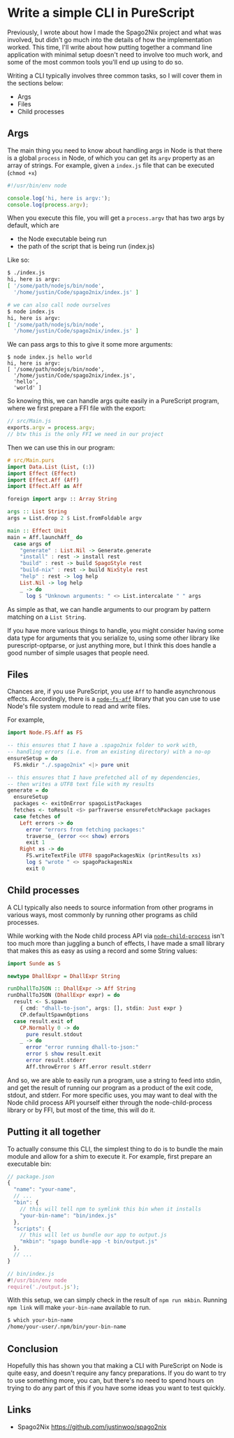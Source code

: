 # Write a simple CLI in PureScript

Previously, I wrote about how I made the Spago2Nix project and what was involved, but didn't go much into the details of how the implementation worked. This time, I'll write about how putting together a command line application with minimal setup doesn't need to involve too much work, and some of the most common tools you'll end up using to do so.

Writing a CLI typically involves three common tasks, so I will cover them in the sections below:

* Args
* Files
* Child processes

## Args

The main thing you need to know about handling args in Node is that there is a global `process` in Node, of which you can get its `argv` property as an array of strings. For example, given a `index.js` file that can be executed (`chmod +x`)

```js
#!/usr/bin/env node

console.log('hi, here is argv:');
console.log(process.argv);
```

When you execute this file, you will get a `process.argv` that has two args by default, which are

* the Node executable being run
* the path of the script that is being run (index.js)

Like so:

```bash
$ ./index.js
hi, here is argv:
[ '/some/path/nodejs/bin/node',
  '/home/justin/Code/spago2nix/index.js' ]

# we can also call node ourselves
$ node index.js
hi, here is argv:
[ '/some/path/nodejs/bin/node',
  '/home/justin/Code/spago2nix/index.js' ]
```

We can pass args to this to give it some more arguments:

```
$ node index.js hello world
hi, here is argv:
[ '/some/path/nodejs/bin/node',
  '/home/justin/Code/spago2nix/index.js',
  'hello',
  'world' ]
```

So knowing this, we can handle args quite easily in a PureScript program, where we first prepare a FFI file with the export:

```js
// src/Main.js
exports.argv = process.argv;
// btw this is the only FFI we need in our project
```

Then we can use this in our program:

```purs
# src/Main.purs
import Data.List (List, (:))
import Effect (Effect)
import Effect.Aff (Aff)
import Effect.Aff as Aff

foreign import argv :: Array String

args :: List String
args = List.drop 2 $ List.fromFoldable argv

main :: Effect Unit
main = Aff.launchAff_ do
  case args of
    "generate" : List.Nil -> Generate.generate
    "install" : rest -> install rest
    "build" : rest -> build SpagoStyle rest
    "build-nix" : rest -> build NixStyle rest
    "help" : rest -> log help
    List.Nil -> log help
    _ -> do
      log $ "Unknown arguments: " <> List.intercalate " " args
```

As simple as that, we can handle arguments to our program by pattern matching on a `List String`.

If you have more various things to handle, you might consider having some data type for arguments that you serialize to, using some other library like purescript-optparse, or just anything more, but I think this does handle a good number of simple usages that people need.

## Files

Chances are, if you use PureScript, you use `Aff` to handle asynchronous effects. Accordingly, there is a [`node-fs-aff`](https://github.com/purescript-node/purescript-node-fs-aff) library that you can use to use Node's file system module to read and write files.

For example,

```purs
import Node.FS.Aff as FS

-- this ensures that I have a .spago2nix folder to work with,
-- handling errors (i.e. from an existing directory) with a no-op
ensureSetup = do
  FS.mkdir "./.spago2nix" <|> pure unit

-- this ensures that I have prefetched all of my dependencies,
-- then writes a UTF8 text file with my results
generate = do
  ensureSetup
  packages <- exitOnError spagoListPackages
  fetches <- toResult <$> parTraverse ensureFetchPackage packages
  case fetches of
    Left errors -> do
      error "errors from fetching packages:"
      traverse_ (error <<< show) errors
      exit 1
    Right xs -> do
      FS.writeTextFile UTF8 spagoPackagesNix (printResults xs)
      log $ "wrote " <> spagoPackagesNix
      exit 0
```

## Child processes

A CLI typically also needs to source information from other programs in various ways, most commonly by running other programs as child processes.

While working with the Node child process API via [`node-child-process`](https://github.com/purescript-node/purescript-node-child-process) isn't too much more than juggling a bunch of effects, I have made a small library that makes this as easy as using a record and some String values:

```purs
import Sunde as S

newtype DhallExpr = DhallExpr String

runDhallToJSON :: DhallExpr -> Aff String
runDhallToJSON (DhallExpr expr) = do
  result <- S.spawn
    { cmd: "dhall-to-json", args: [], stdin: Just expr }
    CP.defaultSpawnOptions
  case result.exit of
    CP.Normally 0 -> do
      pure result.stdout
    _ -> do
      error "error running dhall-to-json:"
      error $ show result.exit
      error result.stderr
      Aff.throwError $ Aff.error result.stderr
```

And so, we are able to easily run a program, use a string to feed into stdin, and get the result of running our program as a product of the exit code, stdout, and stderr. For more specific uses, you may want to deal with the Node child process API yourself either through the node-child-process library or by FFI, but most of the time, this will do it.

## Putting it all together

To actually consume this CLI, the simplest thing to do is to bundle the main module and allow for a shim to execute it. For example, first prepare an executable bin:

```js
// package.json
{
  "name": "your-name",
  // ...
  "bin": {
    // this will tell npm to symlink this bin when it installs
    "your-bin-name": "bin/index.js"
  },
  "scripts": {
    // this will let us bundle our app to output.js
    "mkbin": "spago bundle-app -t bin/output.js"
  },
  // ...
}

// bin/index.js
#!/usr/bin/env node
require('./output.js');
```

With this setup, we can simply check in the result of `npm run mkbin`. Running `npm link` will make `your-bin-name` available to run.

```bash
$ which your-bin-name
/home/your-user/.npm/bin/your-bin-name
```

## Conclusion

Hopefully this has shown you that making a CLI with PureScript on Node is quite easy, and doesn't require any fancy preparations. If you do want to try to use something more, you can, but there's no need to spend hours on trying to do any part of this if you have some ideas you want to test quickly.

## Links

* Spago2Nix <https://github.com/justinwoo/spago2nix>
